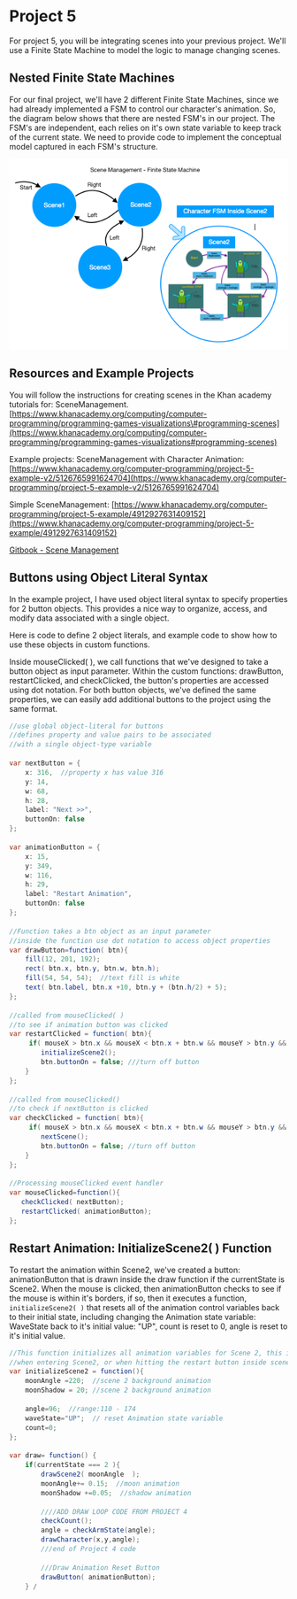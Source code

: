 # Project 5

For project 5, you will be integrating scenes into your previous project. We'll use a Finite State Machine to model the logic to manage changing scenes.

## Nested Finite State Machines

For our final project, we'll have 2 different Finite State Machines, since we had already implemented a FSM to control our character's animation. So, the diagram below shows that there are nested FSM's in our project. The FSM's are independent, each relies on it's own state variable to keep track of the current state. We need to provide code to implement the conceptual model captured in each FSM's structure.

![](.gitbook/assets/Screen%20Shot%202017-11-27%20at%2012.45.24%20PM.png)

## Resources and Example Projects

You will follow the instructions for creating scenes in the Khan academy tutorials for: SceneManagement. [https://www.khanacademy.org/computing/computer-programming/programming-games-visualizations\#programming-scenes](https://www.khanacademy.org/computing/computer-programming/programming-games-visualizations#programming-scenes)

Example projects: SceneManagement with Character Animation: [https://www.khanacademy.org/computer-programming/project-5-example-v2/5126765991624704](https://www.khanacademy.org/computer-programming/project-5-example-v2/5126765991624704)

Simple SceneManagement: [https://www.khanacademy.org/computer-programming/project-5-example/4912927631409152](https://www.khanacademy.org/computer-programming/project-5-example/4912927631409152)

[Gitbook - Scene Management](scene-management-state-variables.md)

## Buttons using Object Literal Syntax

In the example project, I have used object literal syntax to specify properties for 2 button objects. This provides a nice way to organize, access, and modify data associated with a single object.

Here is code to define 2 object literals, and example code to show how to use these objects in custom functions.

Inside mouseClicked\( \), we call functions that we've designed to take a button object as input parameter. Within the custom functions: drawButton, restartClicked, and checkClicked, the button's properties are accessed using dot notation. For both button objects, we've defined the same properties, we can easily add additional buttons to the project using the same format.

```java
//use global object-literal for buttons
//defines property and value pairs to be associated
//with a single object-type variable

var nextButton = {
    x: 316,  //property x has value 316
    y: 14,
    w: 68,
    h: 28,
    label: "Next >>",
    buttonOn: false
};

var animationButton = {
    x: 15,
    y: 349,
    w: 116,
    h: 29,
    label: "Restart Animation",
    buttonOn: false
};

//Function takes a btn object as an input parameter
//inside the function use dot notation to access object properties
var drawButton=function( btn){
    fill(12, 201, 192);
    rect( btn.x, btn.y, btn.w, btn.h);
    fill(54, 54, 54);  //text fill is white
    text( btn.label, btn.x +10, btn.y + (btn.h/2) + 5);
}; 

//called from mouseClicked( )
//to see if animation button was clicked
var restartClicked = function( btn){
     if( mouseX > btn.x && mouseX < btn.x + btn.w && mouseY > btn.y && mouseY < btn.y + btn.h){
        initializeScene2();
        btn.buttonOn = false; ///turn off button
    }
};

//called from mouseClicked()
//to check if nextButton is clicked
var checkClicked = function( btn){
     if( mouseX > btn.x && mouseX < btn.x + btn.w && mouseY > btn.y && mouseY < btn.y + btn.h){
        nextScene();
        btn.buttonOn = false; //turn off button
    }
};

//Processing mouseClicked event handler
var mouseClicked=function(){
   checkClicked( nextButton);
   restartClicked( animationButton);
};
```

## Restart Animation:  InitializeScene2\( \) Function

To restart the animation within Scene2, we've created a button: animationButton that is drawn inside the draw function if the currentState is Scene2. When the mouse is clicked, then animationButton checks to see if the mouse is within it's borders, if so, then it executes a function, `initializeScene2( )` that resets all of the animation control variables back to their initial state, including changing the Animation state variable: WaveState back to it's initial value: "UP", count is reset to 0, angle is reset to it's initial value.

```java
//This function initializes all animation variables for Scene 2, this is called
//when entering Scene2, or when hitting the restart button inside scene2.
var initializeScene2 = function(){
    moonAngle =220;  //scene 2 background animation
    moonShadow = 20; //scene 2 background animation

    angle=96;  //range:110 - 174 
    waveState="UP";  // reset Animation state variable
    count=0; 
};

var draw= function() {
    if(currentState === 2 ){
        drawScene2( moonAngle  );
        moonAngle+= 0.15;  //moon animation
        moonShadow +=0.05;  //shadow animation

        ////ADD DRAW LOOP CODE FROM PROJECT 4 
        checkCount();
        angle = checkArmState(angle);
        drawCharacter(x,y,angle); 
        ///end of Project 4 code

        ///Draw Animation Reset Button
        drawButton( animationButton);
    } /
```

